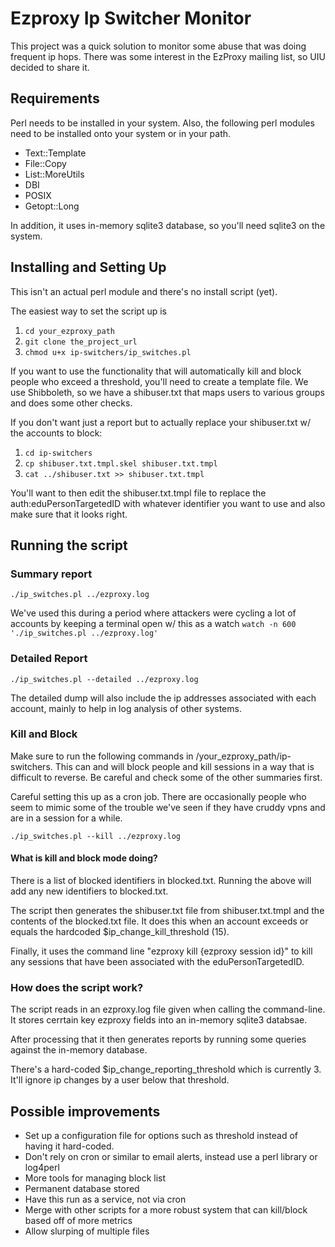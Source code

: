 # Ezproxy Ip Switcher Monitor

This project was a quick solution to monitor some abuse that was doing frequent ip hops. There was some interest in the EzProxy mailing list, so UIU decided to share it.  




## Requirements

Perl needs to be installed in your system.  Also, the following perl modules need to be installed onto your system or in your path.

* Text::Template 
* File::Copy
* List::MoreUtils
* DBI 
* POSIX
* Getopt::Long

In addition, it uses in-memory sqlite3 database, so you'll need sqlite3 on the system.

## Installing and Setting Up

This isn't an actual perl module and there's no install script (yet).  

The easiest way to set the script up is 

1. `cd your_ezproxy_path`
2. `git clone the_project_url`
3. `chmod u+x ip-switchers/ip_switches.pl`
   
If you want to use the functionality that will automatically kill and block people who exceed a threshold, you'll need to create a template file. We use Shibboleth, so we have a shibuser.txt that maps users to various groups and does some other checks. 

If you don't want just a report but to actually replace your shibuser.txt w/ the accounts to block:

1. `cd ip-switchers`
2. `cp shibuser.txt.tmpl.skel shibuser.txt.tmpl`
3. `cat ../shibuser.txt >> shibuser.txt.tmpl`

You'll want to then edit the shibuser.txt.tmpl file to replace the auth:eduPersonTargetedID with whatever identifier you want to use and also make sure that it looks right.

## Running the script

### Summary report
```
./ip_switches.pl ../ezproxy.log
```

We've used this during a period where attackers were cycling a lot of accounts by keeping a terminal open w/ this as a watch 
`watch -n 600 './ip_switches.pl ../ezproxy.log'`

### Detailed Report
```
./ip_switches.pl --detailed ../ezproxy.log
```

The detailed dump will also include the ip addresses associated with each account, mainly to help in log analysis of other systems.

### Kill and Block

Make sure to run the following commands in /your_ezproxy_path/ip-switchers. This can and will block people and kill sessions in a way that is difficult to reverse. Be careful and check some of the other summaries first. 

Careful setting this up as a cron job. There are occasionally people who seem to mimic some of the trouble we've seen if they have cruddy vpns and are in a session for a while.

```
./ip_switches.pl --kill ../ezproxy.log
```
  

#### What is kill and block mode doing?

There is a list of blocked identifiers in blocked.txt. Running the above will add any new identifiers to blocked.txt. 

The script then  generates the shibuser.txt file from shibuser.txt.tmpl and the contents of the blocked.txt file. It does this when an account exceeds or equals the hardcoded $ip_change_kill_threshold (15).

Finally, it uses the command line "ezproxy kill \{ezproxy session id\}" to kill any sessions that have been associated with the eduPersonTargetedID.


### How does the script work?

The script reads in an ezproxy.log file given when calling the command-line. It stores cerrtain key ezproxy fields into an in-memory sqlite3 databsae. 

After processing that it then generates reports by running some queries against the in-memory database.

There's a hard-coded $ip_change_reporting_threshold which is currently 3. It'll ignore ip changes by a user below that threshold. 

## Possible improvements

* Set up a configuration file for options such as threshold instead of having it hard-coded.
* Don't rely on cron or similar to email alerts, instead use a perl library or log4perl
* More tools for managing block list
* Permanent database stored
* Have this run as a service, not via cron
* Merge with other scripts for a more robust system that can kill/block based off of more metrics
* Allow slurping of multiple files
